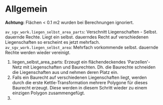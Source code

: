 Allgemein
=========

**Achtung:** Flächen < 0.1 m2 wurden bei Berechnungen ignoriert.

`av_sgv_work.liegen_selbst_area_parts`: Verschnitt Liegenschaften - Selbst. dauernde Rechte. Liegt ein selbst. dauerndes Recht auf verschiedenen Liegenschaften so erscheint es jetzt mehrfach.
`av_sgv_work.liegen_selbst_area`: Mehrfach vorkommende selbst. dauernde Rechte werden wieder vereinigt.


1) liegen_selbst_area_parts: Erzeugt ein flächendeckendes 'Parzellen'-Netz mit Liegenschaften und Baurechten. Dh. die Baurechte schneiden die Liegenschaften aus und nehmen deren Platz ein.
2) Falls ein Baurecht auf verschiedenen Liegenschaften liegt, werden durch die erste Kettle-Transformation mehrere Polygone für dieses Baurecht erzeugt. Diese werden in diesem Schritt wieder zu einem einzigen Polygon zusammengefügt.
3) 
